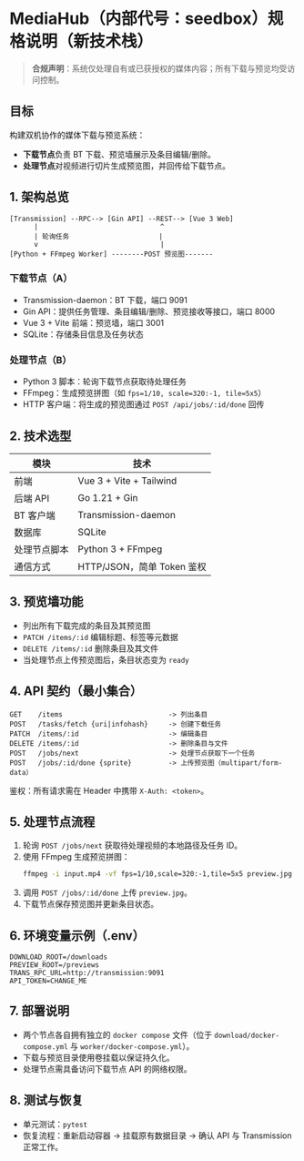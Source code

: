 # MediaHub（内部代号：seedbox）规格说明（新技术栈）

> **合规声明**：系统仅处理自有或已获授权的媒体内容；所有下载与预览均受访问控制。

## 目标

构建双机协作的媒体下载与预览系统：

- **下载节点**负责 BT 下载、预览墙展示及条目编辑/删除。
- **处理节点**对视频进行切片生成预览图，并回传给下载节点。

## 1. 架构总览

```
[Transmission] --RPC--> [Gin API] --REST--> [Vue 3 Web]
      |                              ^
      | 轮询任务                      |
      v                              |
[Python + FFmpeg Worker] --------POST 预览图-------
```

### 下载节点（A）
- Transmission-daemon：BT 下载，端口 9091
- Gin API：提供任务管理、条目编辑/删除、预览接收等接口，端口 8000
- Vue 3 + Vite 前端：预览墙，端口 3001
- SQLite：存储条目信息及任务状态

### 处理节点（B）
- Python 3 脚本：轮询下载节点获取待处理任务
- FFmpeg：生成预览拼图（如 `fps=1/10, scale=320:-1, tile=5x5`）
- HTTP 客户端：将生成的预览图通过 `POST /api/jobs/:id/done` 回传

## 2. 技术选型

| 模块            | 技术           |
| --------------- | -------------- |
| 前端            | Vue 3 + Vite + Tailwind |
| 后端 API       | Go 1.21 + Gin  |
| BT 客户端      | Transmission-daemon |
| 数据库          | SQLite         |
| 处理节点脚本    | Python 3 + FFmpeg |
| 通信方式        | HTTP/JSON，简单 Token 鉴权 |

## 3. 预览墙功能

- 列出所有下载完成的条目及其预览图
- `PATCH /items/:id` 编辑标题、标签等元数据
- `DELETE /items/:id` 删除条目及其文件
- 当处理节点上传预览图后，条目状态变为 `ready`

## 4. API 契约（最小集合）

```
GET    /items                          -> 列出条目
POST   /tasks/fetch {uri|infohash}     -> 创建下载任务
PATCH  /items/:id                      -> 编辑条目
DELETE /items/:id                      -> 删除条目与文件
POST   /jobs/next                      -> 处理节点获取下一个任务
POST   /jobs/:id/done {sprite}         -> 上传预览图（multipart/form-data）
```

鉴权：所有请求需在 Header 中携带 `X-Auth: <token>`。

## 5. 处理节点流程

1. 轮询 `POST /jobs/next` 获取待处理视频的本地路径及任务 ID。
2. 使用 FFmpeg 生成预览拼图：
   ```bash
   ffmpeg -i input.mp4 -vf fps=1/10,scale=320:-1,tile=5x5 preview.jpg
   ```
3. 调用 `POST /jobs/:id/done` 上传 `preview.jpg`。
4. 下载节点保存预览图并更新条目状态。

## 6. 环境变量示例（.env）

```
DOWNLOAD_ROOT=/downloads
PREVIEW_ROOT=/previews
TRANS_RPC_URL=http://transmission:9091
API_TOKEN=CHANGE_ME
```

## 7. 部署说明

- 两个节点各自拥有独立的 `docker compose` 文件（位于 `download/docker-compose.yml` 与 `worker/docker-compose.yml`）。
- 下载与预览目录使用卷挂载以保证持久化。
- 处理节点需具备访问下载节点 API 的网络权限。

## 8. 测试与恢复

- 单元测试：`pytest`
- 恢复流程：重新启动容器 → 挂载原有数据目录 → 确认 API 与 Transmission 正常工作。

